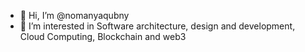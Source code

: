 - 👋 Hi, I’m @nomanyaqubny
- 👀 I’m interested in Software architecture, design and development, Cloud Computing, Blockchain and web3
<!---
- 🌱 I’m currently learning ...
- 💞️ I’m looking to collaborate on ...
- 📫 How to reach me ...
nomanyaqubny/nomanyaqubny is a ✨ special ✨ repository because its `README.md` (this file) appears on your GitHub profile.
You can click the Preview link to take a look at your changes.
--->
